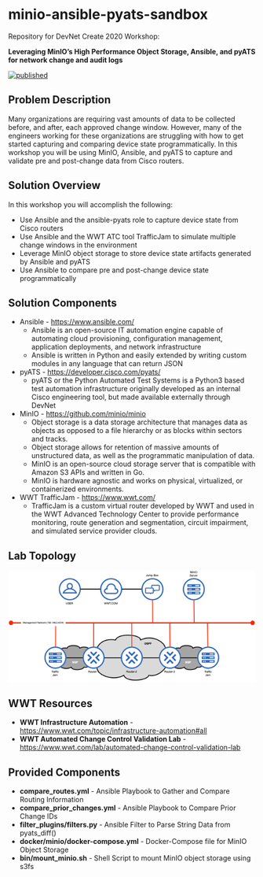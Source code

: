 # minio-ansible-pyats-sandbox

Repository for DevNet Create 2020 Workshop:

**Leveraging MinIO’s High Performance Object Storage, Ansible, and pyATS for network change and audit logs**

[![published](https://static.production.devnetcloud.com/codeexchange/assets/images/devnet-published.svg)](https://developer.cisco.com/codeexchange/github/repo/nsthompson/minio-ansible-pyats-sandbox)

## Problem Description

Many organizations are requiring vast amounts of data to be collected before, and after, each approved change window.  However, many of the engineers working for these organizations are struggling with how to get started capturing and comparing device state programmatically. In this workshop you will be using MinIO, Ansible, and pyATS to capture and validate pre and post-change data from Cisco routers.

## Solution Overview

In this workshop you will accomplish the following:

* Use Ansible and the ansible-pyats role to capture device state from Cisco routers
* Use Ansible and the WWT ATC tool TrafficJam to simulate multiple change windows in the environment
* Leverage MinIO object storage to store device state artifacts generated by Ansible and pyATS
* Use Ansible to compare pre and post-change device state programmatically

## Solution Components

* Ansible - <https://www.ansible.com/>
  * Ansible is an open-source IT automation engine capable of automating cloud provisioning, configuration management, application deployments, and network infrastructure
  * Ansible is written in Python and easily extended by writing custom modules in any language that can return JSON
* pyATS - <https://developer.cisco.com/pyats/>
  * pyATS or the Python Automated Test Systems is a Python3 based test automation infrastructure originally developed as an internal Cisco engineering tool, but made available externally through DevNet
* MinIO - <https://github.com/minio/minio>
  * Object storage is a data storage architecture that manages data as objects as opposed to a file hierarchy or as blocks within sectors and tracks.
  * Object storage allows for retention of massive amounts of unstructured data, as well as the programmatic manipulation of data.
  * MinIO is an open-source cloud storage server that is compatible with Amazon S3 APIs and written in Go.
  * MinIO is hardware agnostic and works on physical, virtualized, or containerized environments.
* WWT TrafficJam - <https://www.wwt.com/>
  * TrafficJam is a custom virtual router developed by WWT and used in the WWT Advanced Technology Center to provide performance monitoring, route generation and segmentation, circuit impairment, and simulated service provider clouds.

## Lab Topology

![Lab Topology](./documentation/images/LabTopology.png)

## WWT Resources

* **WWT Infrastructure Automation** - <https://www.wwt.com/topic/infrastructure-automation#all>
* **WWT Automated Change Control Validation Lab** - <https://www.wwt.com/lab/automated-change-control-validation-lab>

## Provided Components

* **compare_routes.yml** - Ansible Playbook to Gather and Compare Routing Information
* **compare_prior_changes.yml** - Ansible Playbook to Compare Prior Change IDs
* **filter_plugins/filters.py** - Ansible Filter to Parse String Data from pyats_diff()
* **docker/minio/docker-compose.yml** - Docker-Compose file for MinIO Object Storage
* **bin/mount_minio.sh** - Shell Script to mount MinIO object storage using s3fs
